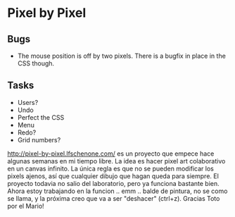 Pixel by Pixel
==============

Bugs
----
* The mouse position is off by two pixels. There is a bugfix in place in the CSS though.

Tasks
-----
* Users?
* Undo
* Perfect the CSS
* Menu
* Redo?
* Grid numbers?


http://pixel-by-pixel.lfschenone.com/ es un proyecto que empece hace algunas semanas en mi tiempo libre. La idea es hacer pixel art colaborativo en un canvas infinito. La única regla es que no se pueden modificar los pixels ajenos, así que cualquier dibujo que hagan queda para siempre.
El proyecto todavia no salio del laboratorio, pero ya funciona bastante bien. Ahora estoy trabajando en la funcion .. emm .. balde de pintura, no se como se llama, y la próxima creo que va a ser "deshacer" (ctrl+z).
Gracias Toto por el Mario!